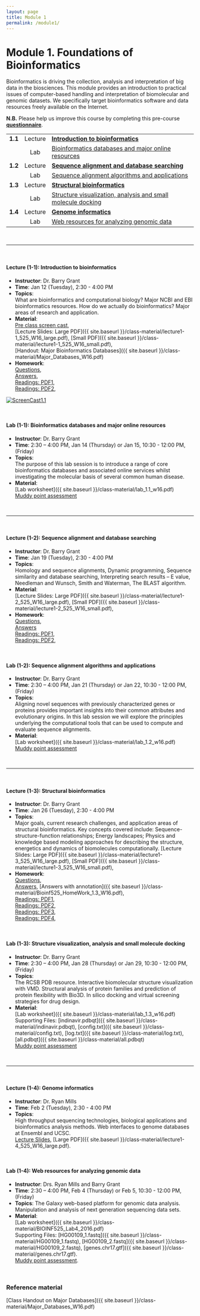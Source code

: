 ```yaml
---
layout: page
title: Module 1
permalink: /module1/
---
```



# Module 1. Foundations of Bioinformatics

Bioinformatics is driving the collection, analysis and interpretation of big data in the biosciences.  This module provides an introduction to practical issues of computer-based handling and interpretation of biomolecular and genomic datasets.  We specifically target bioinformatics software and data resources freely available on the Internet.


  
**N.B.**  Please help us improve this course by completing this pre-course [**questionnaire**](http://tinyurl.com/bioinf525-questions). 


|         |         |                          | 
| :-----: |:-------:| :----------------------- | 
| **1.1** | Lecture | [**Introduction to bioinformatics**](#1.1) | 
|         | Lab     | [Bioinformatics databases and major online resources](#1.1) | 
| **1.2** | Lecture | [**Sequence alignment and database searching**](#1.2)  | 
|         | Lab     | [Sequence alignment algorithms and applications](#1.2) | 
| **1.3** | Lecture | [**Structural bioinformatics**](#1.3)      | 
|         | Lab     | [Structure visualization, analysis and small molecule docking](#1.3) | 
| **1.4** | Lecture | [**Genome informatics**](#1.4)             | 
|         | Lab     | [Web resources for analyzing genomic data](#1.4)  | 

<br>

---
<a name="1.1"></a>
<br>

#### Lecture (1-1):	**Introduction to bioinformatics**  
- **Instructor**: 	Dr. Barry Grant  
- **Time**: 		Jan 12 (Tuesday), 2:30 - 4:00 PM  
- **Topics**:  
What are bioinformatics and computational biology?  Major NCBI and EBI bioinformatics resources.  How do we actually do bioinformatics?  Major areas of research and application.  
- **Material**:  
[Pre class screen cast](https://vimeo.com/151178510),  
[Lecture Slides: Large PDF]({{ site.baseurl }}/class-material/lecture1-1_525_W16_large.pdf), [Small PDF]({{ site.baseurl }}/class-material/lecture1-1_525_W16_small.pdf),  
[Handout: Major Bioinformatics Databases]({{ site.baseurl }}/class-material/Major_Databases_W16.pdf)  
- **Homework**:  
[Questions](https://docs.google.com/forms/d/1OZIgvobpGWRFajUXbW5mgbDtthacMcK4BK-0_4zwHME/viewform),  
[Answers](https://ctools.umich.edu/access/content/group/cd806bd4-a051-4873-9be1-4a158109a66b/Background_Reading/Bioinf525_HomeWork_1.1_W16.pdf),  
[Readings: PDF1](https://ctools.umich.edu/access/content/group/cd806bd4-a051-4873-9be1-4a158109a66b/Background_Reading/bioinformatics_review.pdf),  
[Readings: PDF2](https://ctools.umich.edu/access/content/group/cd806bd4-a051-4873-9be1-4a158109a66b/Background_Reading/bioinformatics_challenges_2015.pdf),   

[![ScreenCast1.1](http://i.imgur.com/B9ev2Hq.png)](https://vimeo.com/151178510 "Welcome ScreenCast - Click to Watch!")

<br>

#### Lab (1-1): 	**Bioinformatics databases and major online resources**  
- **Instructor**: 	Dr. Barry Grant  
- **Time**: 		2:30 – 4:00 PM, Jan 14 (Thursday) or Jan 15, 10:30 - 12:00 PM, (Friday)  
- **Topics**:  
The purpose of this lab session is to introduce a range of core bioinformatics databases and associated online services whilst investigating the molecular basis of several common human disease.  
- **Material**:  
[Lab worksheet]({{ site.baseurl }}/class-material/lab_1.1_w16.pdf)  
[Muddy point assessment](http://tinyurl.com/bioinf525-lab1)  

<br>

---
<a name="1.2"></a>
<br>

#### Lecture (1-2): **Sequence alignment and database searching** 
- **Instructor**: 	Dr. Barry Grant  
- **Time**: 		Jan 19 (Tuesday), 2:30 - 4:00 PM  
- **Topics**:  
Homology and sequence alignments, Dynamic programming, Sequence similarity and database searching, Interpreting search results – E value, Needleman and Wunsch, Smith and Waterman, The BLAST algorithm.
- **Material**:  
[Lecture Slides: Large PDF]({{ site.baseurl }}/class-material/lecture1-2_525_W16_large.pdf), [Small PDF]({{ site.baseurl }}/class-material/lecture1-2_525_W16_small.pdf),  
- **Homework**:  
[Questions](https://docs.google.com/forms/d/1AFsMMV26wq_2k0AKQ0p5A7KFdSts1H8tOhkdoV3TUq8/viewform),  
[Answers](https://ctools.umich.edu/access/content/group/cd806bd4-a051-4873-9be1-4a158109a66b/Background_Reading/Bioinf525_HomeWork_1.2_W16.pdf)  
[Readings: PDF1](https://ctools.umich.edu/access/content/group/cd806bd4-a051-4873-9be1-4a158109a66b/Background_Reading/Dynamic_programming_primer.pdf),  
[Readings: PDF2](https://ctools.umich.edu/access/content/group/cd806bd4-a051-4873-9be1-4a158109a66b/Background_Reading/Fundamentals.pdf),   


<br>

#### Lab (1-2): 	**Sequence alignment algorithms and applications**  
- **Instructor**: 	Dr. Barry Grant  
- **Time**: 		2:30 – 4:00 PM, Jan 21 (Thursday) or Jan 22, 10:30 - 12:00 PM, (Friday)  
- **Topics**:  
Aligning novel sequences with previously characterized genes or proteins provides important insights into their common attributes and evolutionary origins. In this lab session we will explore the principles underlying the computational tools that can be used to compute and evaluate sequence alignments.  
- **Material**:  
[Lab worksheet]({{ site.baseurl }}/class-material/lab_1.2_w16.pdf)  
[Muddy point assessment](https://docs.google.com/forms/d/1yseKhk9YbvtU1Q4OMAc1S7USCpgQcCV5NrGyBNP3Izc/viewform)  
<br>

---
<a name="1.3"></a>
<br>


#### Lecture (1-3): **Structural bioinformatics**  
- **Instructor**: 	Dr. Barry Grant  
- **Time**: 		Jan 26 (Tuesday), 2:30 - 4:00 PM  
- **Topics**:  
Major goals, current research challenges, and application areas of structural bioinformatics. Key concepts covered include: Sequence-structure-function relationships; Energy landscapes; Physics and knowledge based modeling approaches for describing the structure, energetics and dynamics of biomolecules computationally. 
[Lecture Slides: Large PDF]({{ site.baseurl }}/class-material/lecture1-3_525_W16_large.pdf), [Small PDF]({{ site.baseurl }}/class-material/lecture1-3_525_W16_small.pdf),  
- **Homework**:  
[Questions](https://docs.google.com/forms/d/19qbgDeSSkQ1532wKStlgOyBM7mxCoOYi8OyQEsLe38o/viewform),  
[Answers](https://docs.google.com/forms/d/19qbgDeSSkQ1532wKStlgOyBM7mxCoOYi8OyQEsLe38o/viewanalytics), [Answers with annotation]({{ site.baseurl }}/class-material/Bioinf525_HomeWork_1.3_W16.pdf),    
[Readings: PDF1](http://bioinformatics.oxfordjournals.org/content/early/2014/12/06/bioinformatics.btu769.full.pdf),  
[Readings: PDF2](https://ctools.umich.edu/access/content/group/cd806bd4-a051-4873-9be1-4a158109a66b/Background_Reading/StructurePrediction.pdf),   
[Readings: PDF3](https://ctools.umich.edu/access/content/group/cd806bd4-a051-4873-9be1-4a158109a66b/Background_Reading/Biomolecular%20Simulation-%20A%20Computational%20Microscope%20for%20Molecular%20Biology.pdf),  
[Readings: PDF4](https://ctools.umich.edu/access/content/group/cd806bd4-a051-4873-9be1-4a158109a66b/Background_Reading/DrugDesign.pdf),   


<br>

#### Lab (1-3): 	**Structure visualization, analysis and small molecule docking**  
- **Instructor**: 	Dr. Barry Grant  
- **Time**: 2:30 – 4:00 PM, Jan 28 (Thursday) or Jan 29, 10:30 - 12:00 PM, (Friday)  
- **Topics**:  
The RCSB PDB resource.  Interactive biomolecular structure visualization with VMD.  Structural analysis of protein families and prediction of protein flexibility with Bio3D.  In silico docking and virtual screening strategies for drug design.
- **Material**:  
[Lab worksheet]({{ site.baseurl }}/class-material/lab_1.3_w16.pdf)  
Supporting Files: [indinavir.pdbqt]({{ site.baseurl }}/class-material/indinavir.pdbqt), 
[config.txt]({{ site.baseurl }}/class-material/config.txt), 
[log.txt]({{ site.baseurl }}/class-material/log.txt), 
[all.pdbqt]({{ site.baseurl }}/class-material/all.pdbqt)  
[Muddy point assessment](https://docs.google.com/forms/d/1D4lQC8m3UQmtaC-PWTJs2y9SBIU100cP2HWBsBP3jg8/viewform)  
<br>

---
<a name="1.4"></a>
<br>

#### Lecture (1-4): **Genome informatics**  
- **Instructor**: 	Dr. Ryan Mills  
- **Time**: 		Feb 2 (Tuesday), 2:30 - 4:00 PM  
- **Topics**:  
High throughput sequencing technologies, biological applications and bioinformatics analysis methods.  Web interfaces to genome databases at Ensembl and UCSC.  
[Lecture Slides](https://umich.app.box.com/s/0bn5g88v6xp9id6d3j595b22ukb71uvm), 
[Large PDF]({{ site.baseurl }}/class-material/lecture1-4_525_W16_large.pdf).  

<br>

#### Lab (1-4): 	**Web resources for analyzing genomic data** 
- **Instructor**: 	Drs. Ryan Mills and Barry Grant
- **Time**: 		2:30 – 4:00 PM, Feb 4 (Thursday) or Feb 5, 10:30 - 12:00 PM, (Friday)
- **Topics**:
The Galaxy web-based platform for genomic data analysis. Manipulation and analysis of next generation sequencing data sets.
- **Material**:  
[Lab worksheet]({{ site.baseurl }}/class-material/BIOINF525_Lab4_2016.pdf)  
Supporting Files: [HG00109_1.fastq]({{ site.baseurl }}/class-material/HG00109_1.fastq), [HG00109_2.fastq]({{ site.baseurl }}/class-material/HG00109_2.fastq), [genes.chr17.gtf]({{ site.baseurl }}/class-material/genes.chr17.gtf).  
[Muddy point assessment](https://docs.google.com/forms/d/1tS53PWllOQbMYZl7Z19pZB1iyBs1JSpYo2y1V_Hfi0s/viewform).  


<br>

### Reference material
[Class Handout on Major Databases]({{ site.baseurl }}/class-material/Major_Databases_W16.pdf)
<!--- files dont exist yet...
[Slides-2.1]()
[Slides-2.2]()
-->

